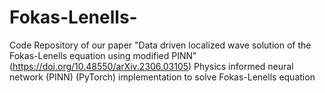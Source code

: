 # Fokas-Lenells-
Code Repository of our paper "Data driven localized wave solution of the Fokas-Lenells equation using modified PINN" (https://doi.org/10.48550/arXiv.2306.03105)
Physics informed neural network (PINN) (PyTorch) implementation to solve Fokas-Lenells equation
